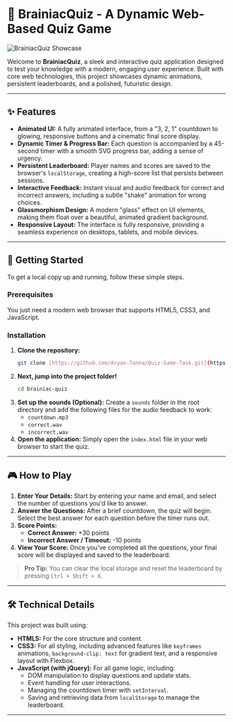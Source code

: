 # 🧠 BrainiacQuiz - A Dynamic Web-Based Quiz Game

![BrainiacQuiz Showcase](https://placehold.co/800x400/0f172a/90b7f9?text=BrainiacQuiz)

Welcome to **BrainiacQuiz**, a sleek and interactive quiz application designed to test your knowledge with a modern, engaging user experience. Built with core web technologies, this project showcases dynamic animations, persistent leaderboards, and a polished, futuristic design.

---

## ✨ Features

* **Animated UI:** A fully animated interface, from a "3, 2, 1" countdown to glowing, responsive buttons and a cinematic final score display.
* **Dynamic Timer & Progress Bar:** Each question is accompanied by a 45-second timer with a smooth SVG progress bar, adding a sense of urgency.
* **Persistent Leaderboard:** Player names and scores are saved to the browser's `localStorage`, creating a high-score list that persists between sessions.
* **Interactive Feedback:** Instant visual and audio feedback for correct and incorrect answers, including a subtle "shake" animation for wrong choices.
* **Glassmorphism Design:** A modern "glass" effect on UI elements, making them float over a beautiful, animated gradient background.
* **Responsive Layout:** The interface is fully responsive, providing a seamless experience on desktops, tablets, and mobile devices.

---

## 🚀 Getting Started

To get a local copy up and running, follow these simple steps.

### Prerequisites

You just need a modern web browser that supports HTML5, CSS3, and JavaScript.

### Installation

1.  **Clone the repository:**
    ```sh
    git clone [https://github.com/Aryan-Tanna/Quiz-Game-Task.git](https://github.com/Aryan-Tanna/Quiz-Game-Task.git)
    ```
2.  **Next, jump into the project folder!**
    ```sh
    cd brainiac-quiz
    ```
3.  **Set up the sounds (Optional):**
    Create a `sounds` folder in the root directory and add the following files for the audio feedback to work:
    * `countdown.mp3`
    * `correct.wav`
    * `incorrect.wav`
4.  **Open the application:**
    Simply open the `index.html` file in your web browser to start the quiz.

---

## 🎮 How to Play

1.  **Enter Your Details:** Start by entering your name and email, and select the number of questions you'd like to answer.
2.  **Answer the Questions:** After a brief countdown, the quiz will begin. Select the best answer for each question before the timer runs out.
3.  **Score Points:**
    * **Correct Answer:** +30 points
    * **Incorrect Answer / Timeout:** -10 points
4.  **View Your Score:** Once you've completed all the questions, your final score will be displayed and saved to the leaderboard.

> **Pro Tip:** You can clear the local storage and reset the leaderboard by pressing `Ctrl + Shift + X`.

---

## 🛠️ Technical Details

This project was built using:

* **HTML5:** For the core structure and content.
* **CSS3:** For all styling, including advanced features like `keyframes` animations, `background-clip: text` for gradient text, and a responsive layout with Flexbox.
* **JavaScript (with jQuery):** For all game logic, including:
    * DOM manipulation to display questions and update stats.
    * Event handling for user interactions.
    * Managing the countdown timer with `setInterval`.
    * Saving and retrieving data from `localStorage` to manage the leaderboard.

---